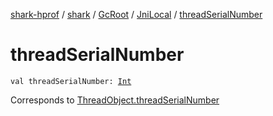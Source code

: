 [shark-hprof](../../../index.md) / [shark](../../index.md) / [GcRoot](../index.md) / [JniLocal](index.md) / [threadSerialNumber](./thread-serial-number.md)

# threadSerialNumber

`val threadSerialNumber: `[`Int`](https://kotlinlang.org/api/latest/jvm/stdlib/kotlin/-int/index.html)

Corresponds to [ThreadObject.threadSerialNumber](../-thread-object/thread-serial-number.md)

